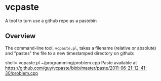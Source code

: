 # vcpaste

A tool to turn use a github repo as a pastebin

## Overview

The command-line tool, `vcpaste.pl`, takes a filename (relative or absolute) and "pastes" the
file to a new timestamped directory on github:

  shell> vcpaste.pl ~/programming/problem.cpp
  Paste available at https://github.com/guy/vcpaste/blob/master/paste/2011-06-21-12-41-30/problem.cpp

